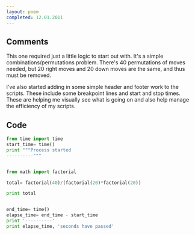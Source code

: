 ```yaml
---
layout: poem
completed: 12.01.2011
---
```


## Comments

This one required just a little logic to start out with. It's a simple
combinations/permutations problem. There's 40 permutations of moves needed, but
20 right moves and 20 down moves are the same, and thus must be removed.

I've also started adding in some simple header and footer work to the scripts.
These include some breakpoint lines and start and stop times. These are helping
me visually see what is going on and also help manage the efficiency of my
scripts.

## Code

```python
from time import time
start_time= time()
print """Process started
----------"""


from math import factorial

total= factorial(40)/(factorial(20)*factorial(20))

print total


end_time= time()
elapse_time= end_time - start_time
print '----------'
print elapse_time, 'seconds have passed'
```
